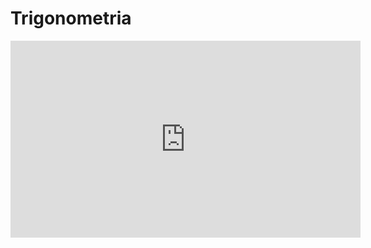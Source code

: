 # Trigonometria


<iframe width="560" height="315" src="https://www.youtube.com/embed/eEYxX0yZwSQ" title="YouTube video player" frameborder="0" allow="accelerometer; autoplay; clipboard-write; encrypted-media; gyroscope; picture-in-picture" allowfullscreen></iframe>